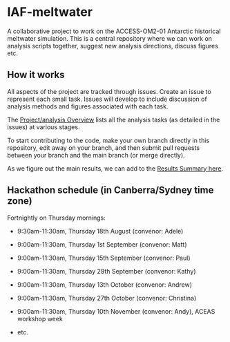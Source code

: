 # IAF-meltwater

A collaborative project to work on the ACCESS-OM2-01 Antarctic historical meltwater simulation. This is a central repository where we can work on analysis scripts together, suggest new analysis directions, discuss figures etc.

## How it works
All aspects of the project are tracked through issues. Create an issue to represent each small task. Issues will develop to include discussion of analysis methods and figures associated with each task.

The [Project/analysis Overview](https://github.com/adele157/IAF-meltwater/projects/1) lists all the analysis tasks (as detailed in the issues) at various stages.

To start contributing to the code, make your own branch directly in this repository, edit away on your branch, and then submit pull requests between your branch and the main branch (or merge directly).

As we figure out the main results, we can add to the [Results Summary here](https://github.com/adele157/IAF-meltwater/blob/main/Results_summary.md).

## Hackathon schedule (in Canberra/Sydney time zone)

Fortnightly on Thursday mornings:

  * 9:30am-11:30am, Thursday 18th August (convenor: Adele)
 
  * 9:00am-11:30am, Thursday 1st September (convenor: Matt)
  
  * 9:00am-11:30am, Thursday 15th September (convenor: Paul)
    
  * 9:00am-11:30am, Thursday 29th September (convenor: Kathy)
      
  * 9:00am-11:30am, Thursday 13th October (convenor: Andrew)
  
  * 9:00am-11:30am, Thursday 27th October (convenor: Christina)

  * 9:00am-11:30am, Thursday 10th November (convenor: Andy), ACEAS workshop week
  
  * etc.
